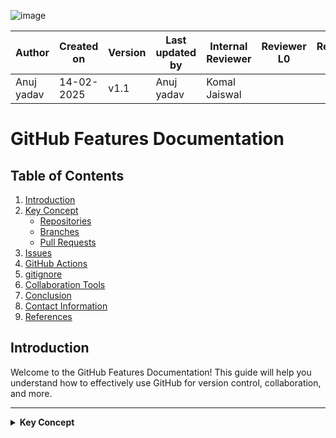 ![image](https://github.com/user-attachments/assets/ba6bb073-02fc-4437-9994-e96c9ec179a9)

| **Author** | **Created on** | **Version** | **Last updated by**|**Internal Reviewer** |**Reviewer L0** |**Reviewer L1** |**Reviewer L2** |
|------------|---------------------------|-------------|---------------------|-------------|-------------|-------------|-------------|
| Anuj yadav|   14-02-2025             | v1.1          | Anuj yadav        |  Komal Jaiswal |  |   |      |

# GitHub Features Documentation

## Table of Contents

1.  [Introduction](#introduction)
2.  [Key Concept](#key-concept)
    - [Repositories](#repositories)
    - [Branches](#branches)
    - [Pull Requests](#pull-requests)
3.  [Issues](#issues)
4.  [GitHub Actions](#github-actions)
5.  [gitignore](#gitignore)
6.  [Collaboration Tools](#collaboration-tools)
7.  [Conclusion](#conclusion)
8.  [Contact Information](#contact-information)
9.  [References](#references)

## Introduction
Welcome to the GitHub Features Documentation! This guide will help you understand how to effectively use GitHub for version control, collaboration, and more.

---

<details>
  <summary><strong>Key Concept</strong></summary>

  ### Repositories:
  A repository (repo) is a storage space for project files and their version history. Repositories can be local or remote:

  - **Local Repository**: Stored on your computer.
  - **Remote Repository**: Hosted on GitHub or similar platforms. Repositories can be public (visible to everyone) or private (restricted access).

  #### Creating a Repository Locally and Pushing to GitHub:
  1. **Create a Local Repository**:
  ```bash
    mkdir ninja
    cd ninja
    git init
```

### 2. Create a README File:

```bash
 echo "# ninja" > README.md
```

### 3. Commit Initial Files:
```bash
git add .
git commit -m "update_files"
```
## Branches
![image](https://github.com/user-attachments/assets/a110d80a-9b83-45a5-a0b8-e1b2041f9ac7)

"Branches in Git enable developers to work on different features or fixes in isolation within the same repository. Each branch is essentially a pointer to a specific commit, allowing developers to work on separate tasks without affecting the main codebase."

Main Branch: The default branch where the final, stable version of the code resides.

Feature Branches: Branches are created from the main branch to work on specific features, bug fixes, or tasks without impacting the main codebase.

### Creating and Managing Branches

#### Creating a New Branch

To create a new branch, use the `git branch` command followed by the branch name. You can also switch to the new branch immediately using `git checkout` or `git switch`.
```bash
  git branch <branch-name>
  git checkout -b <branch-name>
```
## Switching Between Branches

To switch between branches, you can use the git checkout or git switch command:
```bash
 git checkout <branch-name>
```
## Deleting Branches

```bash
Delete a branch locally
git branch -d <branch-name>

 Force delete a branch (useful if the branch is not fully merged)
git branch -D <branch-name>

 Delete a branch remotely
git push origin --delete <branch-name>

```
### GitHub Security Features

| **Feature**                          | **Description**                                                           | **Commands/Setup**                                           |
|--------------------------------------|---------------------------------------------------------------------------|-------------------------------------------------------------|
| **Two-Factor Authentication (2FA)**  | Adds an extra layer of security by requiring a second form of verification. | Enable 2FA in GitHub settings under Security & Analysis.    |
| **Secret Scanning**                  | Detects sensitive information (like API keys or passwords) in your code.   | GitHub automatically scans public repositories for secrets.  |
| **Dependabot**                       | Automates security updates for your project dependencies.                  | Enable Dependabot in repository settings.                   |

### Collaborative Development

| **Feature**                          | **Description**                                                           | **Commands/Setup**                                           |
|--------------------------------------|---------------------------------------------------------------------------|-------------------------------------------------------------|
| **Forking**                          | Create a copy of someone else’s repository to make changes and contribute back. | `git clone <repo-url>` (after forking).                     |
| **Cloning**                          | Download a repository to your local machine to work offline.              | `git clone <repo-url>`                                        |
| **Branch Protection**                | Protects branches by requiring specific checks before merging.           | Set up branch protection in repository settings.            |
| **Code Reviews**                     | Process for reviewing code in pull requests before merging.               | Use the "Review" button in a pull request.                   |


### Automation with GitHub Actions

| **Feature**                          | **Description**                                                           | **Commands/Setup**                                           |
|--------------------------------------|---------------------------------------------------------------------------|-------------------------------------------------------------|
| **Workflow Triggers**                | Automates tasks based on specific events (e.g., push, pull request).      | Define triggers in `.github/workflows/` YAML files.         |
| **Custom Actions**                   | Create or use pre-built actions to automate workflows.                    | Define actions in workflow YAML or install from GitHub Marketplace. |
| **Example Workflow**                 | Automate testing or deployment using GitHub Actions.                      | See example below for setting up a CI/CD pipeline.           |


# GitHub Features Documentation

## Pull Requests (PRs)

A Pull Request (PR) is a feature that allows developers to notify team members when they have completed a feature or a set of changes and wish to merge those changes into the main branch. Below is the typical process for creating and managing pull requests.

| **Step**                | **Description**                                                                 | **Commands/Actions**                                             |
|-------------------------|---------------------------------------------------------------------------------|------------------------------------------------------------------|
| **1. Creating a Pull Request** | After pushing commits to a branch, a developer creates a PR to summarize the changes made and their purpose. | - Navigate to the GitHub repository. <br> - Click on the "New Pull Request" button. <br> - Select the base and compare branches. <br> - Add a title and description, then click "Create Pull Request". |
| **2. Reviewing the PR** | Team members review the PR, provide feedback, suggest improvements, or approve the changes. | - Comment on specific lines of code using the inline comment feature. <br> - Approve the PR or request changes. |
| **3. Merging the PR**   | Once the PR is reviewed and approved, it can be merged into the main branch, integrating the new changes into the main codebase. | - Click the "Merge" button to merge the PR into the base branch. <br> - Alternatively, use `git merge <branch-name>` in the command line after fetching and checking out the main branch. |

---

## Key Benefits of Pull Requests

| **Feature**                      | **Description**                                                           |
|-----------------------------------|---------------------------------------------------------------------------|
| **Code Reviews**                  | Pull requests allow for peer reviews of changes before they are merged.  |
| **Discussions**                   | Team members can discuss specific code changes and suggest improvements. |
| **Quality Control**               | Ensures that changes meet project standards before integration.          |
| **Track Changes**                 | Pull requests keep a detailed record of what changes were made and why.  |
| **Integration Testing**           | Pull requests can trigger automated tests to ensure changes don’t break the project. |

---

### Conclusion

Pull requests are an essential feature of collaborative development. They help maintain code quality, encourage discussions, and ensure that changes are thoroughly reviewed before being merged into the main branch. 


# GitHub Features Documentation

## Issues

GitHub **Issues** are used to track bugs, tasks, feature requests, and other actionable items within a project. They help you organize and manage work, facilitating team communication and collaboration.

### Creating and Managing Issues

| **Step**                           | **Description**                                                                 | **Actions**                                                       |
|------------------------------------|---------------------------------------------------------------------------------|------------------------------------------------------------------|
| **1. Creating a New Issue**        | To create a new issue:                                                           | - Go to the "Issues" tab of your repository. <br> - Click on "New Issue". <br> - Add a **title** and **description**. <br> - Optionally, assign **labels**, **milestones**, or **assignees**. |
| **2. Assigning Labels and Milestones** | Use labels to categorize issues (e.g., bug, enhancement) and milestones to track progress. | - In the issue, click "Labels" to add tags like bug or enhancement. <br> - Assign a milestone for progress tracking. |
| **3. Assigning to Team Members**   | Assign issues to specific team members to ensure clear ownership and accountability. | - Use the **Assignees** dropdown to select responsible team members. |
| **4. Closing an Issue**            | Once the issue's work is complete, you can close it manually, or it will close automatically when the linked PR is merged. | - Click "Close Issue" to mark the issue as resolved. <br> - The issue closes automatically when a linked PR is merged. |
| **5. Reopening an Issue**          | If the issue needs further attention, reopen it by clicking the "Reopen Issue" button. | - Click on **Reopen Issue** to bring it back into the active list. |

---

## GitHub Actions

GitHub Actions automate tasks like testing, building, and deploying code based on events in the GitHub repository.

### Key Features

| **Feature**                          | **Description**                                                           | **Commands/Setup**                                           |
|--------------------------------------|---------------------------------------------------------------------------|-------------------------------------------------------------|
| **Automation**                       | Automate tasks such as code testing, building, and deployment.            | Define automation workflows in `.github/workflows/`.        |
| **Event-Driven**                     | Trigger workflows based on specific GitHub events like push, pull request, etc. | Specify events in the YAML file (e.g., `on: push`).         |
| **Custom Workflows**                 | Create customized workflows for different environments or processes.      | Add a custom workflow in the `.github/workflows/` directory. |
| **Extensibility**                    | Use pre-built actions from GitHub Marketplace or create your own.         | Use `uses: actions/checkout@v2` or define custom actions.    |

# GitHub Features Documentation

## .gitignore

The `.gitignore` file is a special file in a Git repository that tells Git which files or directories it should ignore. Files listed in the `.gitignore` file won't be tracked, committed, or pushed to a remote repository.

### Why is `.gitignore` Important?

| **Reason**                         | **Description**                                                             |
|------------------------------------|-----------------------------------------------------------------------------|
| **Temporary or System Files**      | Files generated by the operating system (logs, cache, temp files) don't need to be tracked. |
| **Configuration Files**            | Local environment files (e.g., API keys, passwords) should not be shared for security reasons. |
| **Build Artifacts**                | Files like binaries or compiled code that can be recreated from the source code should not be tracked. |

---

### How Does `.gitignore` Work?

| **Step**                            | **Description**                                                                                  | **Commands/Actions**                                           |
|-------------------------------------|--------------------------------------------------------------------------------------------------|---------------------------------------------------------------|
| **1. Creating a `.gitignore` File** | You can create a `.gitignore` file in the root of your Git repository.                           | - Use `touch .gitignore` to create the file in the root directory. |
| **2. Adding Patterns**              | In the `.gitignore` file, list patterns or file names that you want Git to ignore.                | - Add patterns like `*.log`, `*.tmp`, or `/node_modules/`.       |
| **3. Applying the `.gitignore`**    | After adding patterns, Git will stop tracking those files. If already tracked, manually remove them. | - Run `git rm --cached <file>` to remove previously tracked files. |

---

## Collaboration Tools

GitHub provides several features to enhance collaboration among developers working on the same project.

| **Feature**                          | **Description**                                                          | **Commands/Actions**                                          |
|--------------------------------------|--------------------------------------------------------------------------|--------------------------------------------------------------|
| **1. Forking and Cloning**           | Forking allows you to create your own copy of someone else’s repository to experiment with changes. Cloning enables a local copy for offline work. | - To fork a repo: Click "Fork" on the repository page. <br> - To clone a repo: `git clone <repo-url>` |
| **2. Branch Protection Rules**      | Protect your branches by enforcing standards such as code reviews or status checks (CI/CD) before merging. Prevent force pushes or deletion of important branches. | - Set branch protection in the repository settings. <br> - Enable required checks and reviews before merging. |

---
## Conclusion

GitHub simplifies software development with version control, collaboration, automation, and security features. It helps manage code through repositories, branching, and pull requests, while **GitHub Actions** automates testing and deployment. 

In the OT Microservice project, GitHub is used for efficient code management and collaboration. It supports continuous integration, tracks tasks, and maintains code stability, making it a key tool for project success.
## Contacts

| Name            | Email Address                                         | GitHub Username     | GitHub URL                          |
|-----------------|-------------------------------------------------------|---------------------|-------------------------------------|
| Anuj yadav   | anuj.yadav@mygurukulam.co                |Anuj168        | [Anuj169](https://github.com/Anuj5771/OT-MICROSERVICE/edit/main/vcs%2Bfeautre/README.md#pull-request) |

---

## References

| Links                                                        | Descriptions                                        |
|--------------------------------------------------------------|-----------------------------------------------------|
| [Official GitHub Documentation](https://docs.github.com)      | Official GitHub Documentation                      |
| [Quickstart Guide: Hello World](https://docs.github.com/en/get-started/quickstart/hello-world) | This link provides a quick start guide to GitHub  |
| [GitHub Actions](https://docs.github.com/en/actions)          | GitHub Actions documentation                       |
| [GitHub Enterprise](https://enterprise.github.com)           | Information on GitHub Enterprise                   |
| [GitHub Codespaces](https://github.com/features/codespaces)   | Information on GitHub Codespaces                   |
